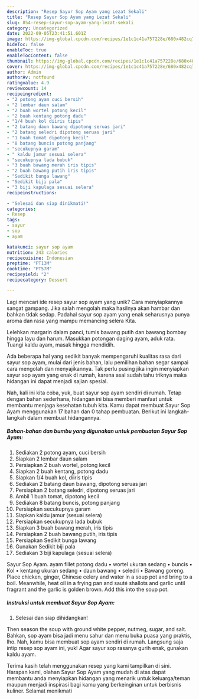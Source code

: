 ```yaml
---
description: "Resep Sayur Sop Ayam yang Lezat Sekali"
title: "Resep Sayur Sop Ayam yang Lezat Sekali"
slug: 854-resep-sayur-sop-ayam-yang-lezat-sekali
category: Uncategorized
date: 2022-09-05T23:41:51.601Z
image: https://img-global.cpcdn.com/recipes/1e1c1c41a757228e/680x482cq70/sayur-sop-ayam-foto-resep-utama.jpg
hideToc: false
enableToc: true
enableTocContent: false
thumbnail: https://img-global.cpcdn.com/recipes/1e1c1c41a757228e/680x482cq70/sayur-sop-ayam-foto-resep-utama.jpg
cover: https://img-global.cpcdn.com/recipes/1e1c1c41a757228e/680x482cq70/sayur-sop-ayam-foto-resep-utama.jpg
author: Admin
authorAv: notfound
ratingvalue: 4.9
reviewcount: 14
recipeingredient:
- "2 potong ayam cuci bersih"
- "2 lembar daun salam"
- "2 buah wortel potong kecil"
- "2 buah kentang potong dadu"
- "1/4 buah kol diiris tipis"
- "2 batang daun bawang dipotong seruas jari"
- "2 batang seledri dipotong seruas jari"
- "1 buah tomat dipotong kecil"
- "8 batang buncis potong panjang"
- "secukupnya garam"
- " kaldu jamur sesuai selera"
- "secukupnya lada bubuk"
- "3 buah bawang merah iris tipis"
- "2 buah bawang putih iris tipis"
- "Sedikit bunga lawang"
- "Sedikit biji pala"
- "3 biji kapulaga sesuai selera"
recipeinstructions:

- "Selesai dan siap dinikmati!"
categories:
- Resep
tags:
- sayur
- sop
- ayam

katakunci: sayur sop ayam 
nutrition: 243 calories
recipecuisine: Indonesian
preptime: "PT13M"
cooktime: "PT57M"
recipeyield: "2"
recipecategory: Dessert

---
```





Lagi mencari ide resep sayur sop ayam yang unik? Cara menyiapkannya sangat gampang. Jika salah mengolah maka hasilnya akan hambar dan bahkan tidak sedap. Padahal sayur sop ayam yang enak seharusnya punya aroma dan rasa yang mampu memancing selera Kita.





Lelehkan margarin dalam panci, tumis bawang putih dan bawang bombay hingga layu dan harum. Masukkan potongan daging ayam, aduk rata. Tuangi kaldu ayam, masak hingga mendidih.

Ada beberapa hal yang sedikit banyak mempengaruhi kualitas rasa dari sayur sop ayam, mulai dari jenis bahan, lalu pemilihan bahan segar sampai cara mengolah dan menyajikannya. Tak perlu pusing jika ingin menyiapkan sayur sop ayam yang enak di rumah, karena asal sudah tahu triknya maka hidangan ini dapat menjadi sajian spesial.






Nah, kali ini kita coba, yuk, buat sayur sop ayam sendiri di rumah. Tetap dengan bahan sederhana, hidangan ini bisa memberi manfaat untuk membantu menjaga kesehatan tubuh kita. Kamu dapat membuat Sayur Sop Ayam menggunakan 17 bahan dan 0 tahap pembuatan. Berikut ini langkah-langkah dalam membuat hidangannya.

<!--inarticleads1-->

##### Bahan-bahan dan bumbu yang digunakan untuk pembuatan Sayur Sop Ayam:

1. Sediakan 2 potong ayam, cuci bersih
1. Siapkan 2 lembar daun salam
1. Persiapkan 2 buah wortel, potong kecil
1. Siapkan 2 buah kentang, potong dadu
1. Siapkan 1/4 buah kol, diiris tipis
1. Sediakan 2 batang daun bawang, dipotong seruas jari
1. Persiapkan 2 batang seledri, dipotong seruas jari
1. Ambil 1 buah tomat, dipotong kecil
1. Sediakan 8 batang buncis, potong panjang
1. Persiapkan secukupnya garam
1. Siapkan  kaldu jamur (sesuai selera)
1. Persiapkan secukupnya lada bubuk
1. Siapkan 3 buah bawang merah, iris tipis
1. Persiapkan 2 buah bawang putih, iris tipis
1. Persiapkan Sedikit bunga lawang
1. Gunakan Sedikit biji pala
1. Sediakan 3 biji kapulaga (sesuai selera)


Sayur Sop Ayam. ayam fillet potong dadu • wortel ukuran sedang • buncis • Kol • kentang ukuran sedang • daun bawang • seledri • Bawang goreng. Place chicken, ginger, Chinese celery and water in a soup pot and bring to a boil. Meanwhile, heat oil in a frying pan and sauté shallots and garlic until fragrant and the garlic is golden brown. Add this into the soup pot. 

<!--inarticleads2-->

##### Instruksi untuk membuat Sayur Sop Ayam:


1. Selesai dan siap dihidangkan!

Then season the soup with ground white pepper, nutmeg, sugar, and salt. Bahkan, sop ayam bisa jadi menu sahur dan menu buka puasa yang praktis, lho. Nah, kamu bisa membuat sop ayam sendiri di rumah. Langsung saja intip resep sop ayam ini, yuk! Agar sayur sop rasanya gurih enak, gunakan kaldu ayam. 

Terima kasih telah menggunakan resep yang kami tampilkan di sini. Harapan kami, olahan Sayur Sop Ayam yang mudah di atas dapat membantu anda menyiapkan hidangan yang menarik untuk keluarga/teman maupun menjadi inspirasi bagi kamu yang berkeinginan untuk berbisnis kuliner. Selamat menikmati
